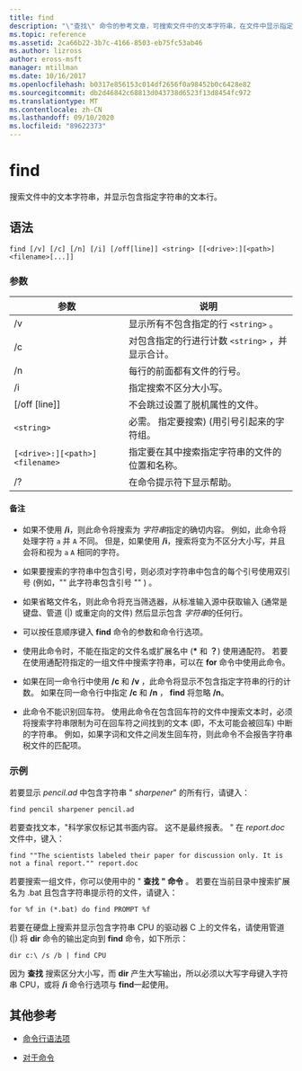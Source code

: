 ```yaml
---
title: find
description: "\"查找\" 命令的参考文章，可搜索文件中的文本字符串，在文件中显示指定的文本字符串。"
ms.topic: reference
ms.assetid: 2ca66b22-3b7c-4166-8503-eb75fc53ab46
ms.author: lizross
author: eross-msft
manager: mtillman
ms.date: 10/16/2017
ms.openlocfilehash: b0317e856153c014df2656f0a98452b0c6428e82
ms.sourcegitcommit: db2d46842c68813d043738d6523f13d8454fc972
ms.translationtype: MT
ms.contentlocale: zh-CN
ms.lasthandoff: 09/10/2020
ms.locfileid: "89622373"
---
```

# <a name="find"></a>find

搜索文件中的文本字符串，并显示包含指定字符串的文本行。

## <a name="syntax"></a>语法

```
find [/v] [/c] [/n] [/i] [/off[line]] <string> [[<drive>:][<path>]<filename>[...]]
```

### <a name="parameters"></a>参数

| 参数 | 说明 |
| --------- | ----------- |
| /v | 显示所有不包含指定的行 `<string>` 。 |
| /c | 对包含指定的行进行计数 `<string>` ，并显示合计。 |
| /n | 每行的前面都有文件的行号。 |
| /i | 指定搜索不区分大小写。 |
| [/off [line]] | 不会跳过设置了脱机属性的文件。 |
| `<string>` | 必需。 指定要搜索)  (用引号引起来的字符组。 |
| `[<drive>:][<path>]<filename>` | 指定要在其中搜索指定字符串的文件的位置和名称。 |
| /? | 在命令提示符下显示帮助。 |

#### <a name="remarks"></a>备注

- 如果不使用 **/i**，则此命令将搜索为 *字符串*指定的确切内容。 例如，此命令将处理字符 `a` 并 `A` 不同。 但是，如果使用 **/i**，搜索将变为不区分大小写，并且会将和视为 `a` `A` 相同的字符。

- 如果要搜索的字符串中包含引号，则必须对字符串中包含的每个引号使用双引号 (例如，"" 此字符串包含引号 "" ) 。

- 如果省略文件名，则此命令将充当筛选器，从标准输入源中获取输入 (通常是键盘、管道 (|) 或重定向的文件) 然后显示包含 *字符串*的任何行。

- 可以按任意顺序键入 **find** 命令的参数和命令行选项。

- 使用此命令时，不能在指定的文件名或扩展名中 (**&#42;** 和 **？**) 使用通配符。 若要在使用通配符指定的一组文件中搜索字符串，可以在 **for** 命令中使用此命令。

- 如果在同一命令行中使用 **/c** 和 **/v** ，此命令将显示不包含指定字符串的行的计数。 如果在同一命令行中指定 **/c** 和 **/n** ， **find** 将忽略 **/n**。

- 此命令不能识别回车符。 使用此命令在包含回车符的文件中搜索文本时，必须将搜索字符串限制为可在回车符之间找到的文本 (即，不太可能会被回车) 中断的字符串。 例如，如果字词和文件之间发生回车符，则此命令不会报告字符串税文件的匹配项。

### <a name="examples"></a>示例

若要显示 *pencil.ad* 中包含字符串 " *sharpener*" 的所有行，请键入：

```
find pencil sharpener pencil.ad
```

若要查找文本，"科学家仅标记其书面内容。 这不是最终报表。 " 在 *report.doc* 文件中，键入：

```
find ""The scientists labeled their paper for discussion only. It is not a final report."" report.doc
```

若要搜索一组文件，你可以使用中的 " **查找** **" 命令** 。 若要在当前目录中搜索扩展名为 .bat 且包含字符串提示符的文件，请键入：

```
for %f in (*.bat) do find PROMPT %f
```

若要在硬盘上搜索并显示包含字符串 CPU 的驱动器 C 上的文件名，请使用管道 (|) 将 **dir** 命令的输出定向到 **find** 命令，如下所示：

```
dir c:\ /s /b | find CPU
```

因为 **查找** 搜索区分大小写，而 **dir** 产生大写输出，所以必须以大写字母键入字符串 CPU，或将 **/i** 命令行选项与 **find**一起使用。

## <a name="additional-references"></a>其他参考

- [命令行语法项](command-line-syntax-key.md)

- [对于命令](for.md)